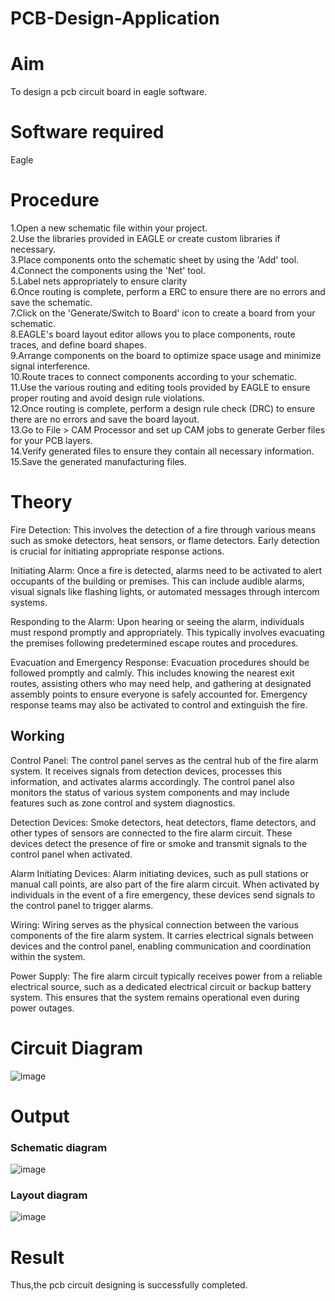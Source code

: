 # PCB-Design-Application
# Aim
To design a pcb circuit board in eagle software.

# Software required
Eagle

# Procedure
1.Open a new schematic file within your project.</br>
2.Use the libraries provided in EAGLE or create custom libraries if necessary.</br>
3.Place components onto the schematic sheet by using the 'Add' tool.</br>
4.Connect the components using the 'Net' tool.</br>
5.Label nets appropriately to ensure clarity</br>
6.Once routing is complete, perform a ERC to ensure there are no errors and save the schematic.</br>
7.Click on the 'Generate/Switch to Board' icon to create a board from your schematic.</br>
8.EAGLE's board layout editor allows you to place components, route traces, and define board shapes.</br>
9.Arrange components on the board to optimize space usage and minimize signal interference.</br>
10.Route traces to connect components according to your schematic.</br>
11.Use the various routing and editing tools provided by EAGLE to ensure proper routing and avoid design rule violations.</br>
12.Once routing is complete, perform a design rule check (DRC) to ensure there are no errors and save the board layout.</br>
13.Go to File > CAM Processor and set up CAM jobs to generate Gerber files for your PCB layers.</br>
14.Verify generated files to ensure they contain all necessary information.</br>
15.Save the generated manufacturing files.</br>

# Theory

Fire Detection: This involves the detection of a fire through various means such as smoke detectors, heat sensors, or flame detectors. Early detection is crucial for initiating appropriate response actions.

Initiating Alarm: Once a fire is detected, alarms need to be activated to alert occupants of the building or premises. This can include audible alarms, visual signals like flashing lights, or automated messages through intercom systems.

Responding to the Alarm: Upon hearing or seeing the alarm, individuals must respond promptly and appropriately. This typically involves evacuating the premises following predetermined escape routes and procedures.

Evacuation and Emergency Response: Evacuation procedures should be followed promptly and calmly. This includes knowing the nearest exit routes, assisting others who may need help, and gathering at designated assembly points to ensure everyone is safely accounted for. Emergency response teams may also be activated to control and extinguish the fire.






## Working 

Control Panel: The control panel serves as the central hub of the fire alarm system. It receives signals from detection devices, processes this information, and activates alarms accordingly. The control panel also monitors the status of various system components and may include features such as zone control and system diagnostics.

Detection Devices: Smoke detectors, heat detectors, flame detectors, and other types of sensors are connected to the fire alarm circuit. These devices detect the presence of fire or smoke and transmit signals to the control panel when activated.

Alarm Initiating Devices: Alarm initiating devices, such as pull stations or manual call points, are also part of the fire alarm circuit. When activated by individuals in the event of a fire emergency, these devices send signals to the control panel to trigger alarms.


Wiring: Wiring serves as the physical connection between the various components of the fire alarm system. It carries electrical signals between devices and the control panel, enabling communication and coordination within the system.

Power Supply: The fire alarm circuit typically receives power from a reliable electrical source, such as a dedicated electrical circuit or backup battery system. This ensures that the system remains operational even during power outages.





# Circuit Diagram
![image](https://github.com/Suresh-2006/PCB-Design-Application/assets/149347611/fdd3ec56-e93e-44be-9aa8-fc8df1385bda)



# Output



### Schematic diagram

![image](https://github.com/Suresh-2006/PCB-Design-Application/assets/149347611/242ab4f7-bea1-4fa4-9d82-0ca9f5032b38)


### Layout diagram
![image](https://github.com/Suresh-2006/PCB-Design-Application/assets/149347611/29b20167-e229-4730-9bed-027f3845405c)



# Result

Thus,the pcb circuit designing is successfully completed.

